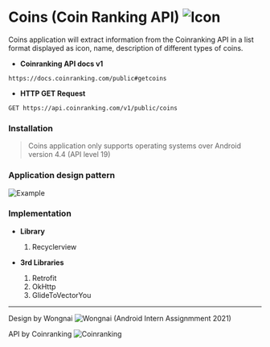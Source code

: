 # Coins (Coin Ranking API) ![Icon](https://www.img.in.th/images/0a49c5196066fe5134c5ef77e75d0ead.png "Icon")

Coins application will extract information from the Coinranking API in a list format displayed as icon, name, description of different types of coins. 

- **Coinranking API docs v1**

``` https://docs.coinranking.com/public#getcoins ```

- **HTTP GET Request**

``` GET https://api.coinranking.com/v1/public/coins ```

### Installation 
> Coins application only supports operating systems over Android version 4.4 (API level 19)

### Application design pattern
![Example](https://www.img.in.th/images/3b354c3dfbf0b23eb1c6aa5e597fea4e.png "Example")

### Implementation

- **Library**
  1. Recyclerview 

- **3rd Libraries**
  1. Retrofit
  2. OkHttp
  3. GlideToVectorYou
  
  
<hr>

Design by Wongnai ![Wongnai](https://www.img.in.th/images/a7e549a7087e6a5c3195f92e3b87dbb4.png "Wongnai")  (Android Intern Assignmment 2021)

API by Coinranking ![Coinranking](https://www.img.in.th/images/870138395fd6c8420ee305ceff4b1b43.png "Coinranking")
